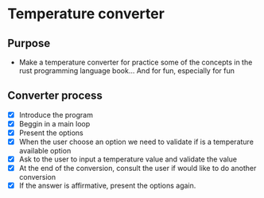 # Temperature converter

## Purpose

- Make a temperature converter for practice some of the concepts in the rust programming language book... And for fun, especially for fun

## Converter process

- [x] Introduce the program
- [x] Beggin in a main loop
- [x] Present the options
- [x] When the user choose an option we need to validate if is a temperature available option 
- [x] Ask to the user to input a temperature value and validate the value
- [x] At the end of the conversion, consult the user if would like to do another conversion
- [x] If the answer is affirmative, present the options again.
